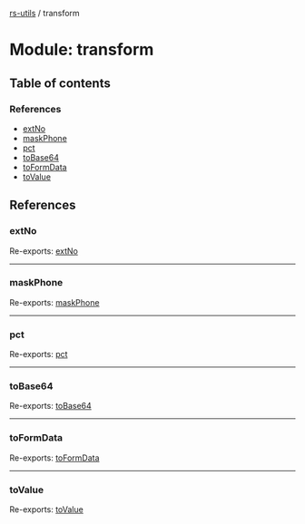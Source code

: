 [rs-utils](../README.md) / transform

# Module: transform

## Table of contents

### References

- [extNo](transform.md#extno)
- [maskPhone](transform.md#maskphone)
- [pct](transform.md#pct)
- [toBase64](transform.md#tobase64)
- [toFormData](transform.md#toformdata)
- [toValue](transform.md#tovalue)

## References

### extNo

Re-exports: [extNo](index.md#extno)

___

### maskPhone

Re-exports: [maskPhone](index.md#maskphone)

___

### pct

Re-exports: [pct](index.md#pct)

___

### toBase64

Re-exports: [toBase64](index.md#tobase64)

___

### toFormData

Re-exports: [toFormData](index.md#toformdata)

___

### toValue

Re-exports: [toValue](index.md#tovalue)
